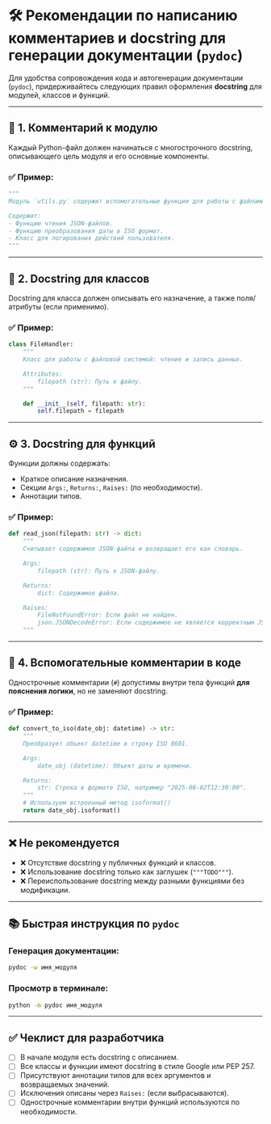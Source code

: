 # 🛠️ Рекомендации по написанию комментариев и docstring для генерации документации (`pydoc`)

Для удобства сопровождения кода и автогенерации документации (`pydoc`), придерживайтесь следующих правил оформления **docstring** для модулей, классов и функций.

---

## 📁 1. Комментарий к модулю

Каждый Python-файл должен начинаться с многострочного docstring, описывающего цель модуля и его основные компоненты.

### ✅ Пример:

```python
"""
Модуль `utils.py` содержит вспомогательные функции для работы с файлами и датой.

Содержит:
- Функцию чтения JSON-файлов.
- Функцию преобразования даты в ISO формат.
- Класс для логирования действий пользователя.
"""
```

---

## 🧱 2. Docstring для классов

Docstring для класса должен описывать его назначение, а также поля/атрибуты (если применимо).

### ✅ Пример:

```python
class FileHandler:
    """
    Класс для работы с файловой системой: чтение и запись данных.

    Attributes:
        filepath (str): Путь к файлу.
    """

    def __init__(self, filepath: str):
        self.filepath = filepath
```

---

## ⚙️ 3. Docstring для функций

Функции должны содержать:
- Краткое описание назначения.
- Секции `Args:`, `Returns:`, `Raises:` (по необходимости).
- Аннотации типов.

### ✅ Пример:

```python
def read_json(filepath: str) -> dict:
    """
    Считывает содержимое JSON-файла и возвращает его как словарь.

    Args:
        filepath (str): Путь к JSON-файлу.

    Returns:
        dict: Содержимое файла.

    Raises:
        FileNotFoundError: Если файл не найден.
        json.JSONDecodeError: Если содержимое не является корректным JSON.
    """
```

---

## 📌 4. Вспомогательные комментарии в коде

Однострочные комментарии (`#`) допустимы внутри тела функций **для пояснения логики**, но не заменяют docstring.

### ✅ Пример:

```python
def convert_to_iso(date_obj: datetime) -> str:
    """
    Преобразует объект datetime в строку ISO 8601.

    Args:
        date_obj (datetime): Объект даты и времени.

    Returns:
        str: Строка в формате ISO, например "2025-08-02T12:30:00".
    """
    # Используем встроенный метод isoformat()
    return date_obj.isoformat()
```

---

## ❌ Не рекомендуется

- ❌ Отсутствие docstring у публичных функций и классов.
- ❌ Использование docstring только как заглушек (`"""TODO"""`).
- ❌ Переиспользование docstring между разными функциями без модификации.

---

## 📚 Быстрая инструкция по `pydoc`

### Генерация документации:
```bash
pydoc -w имя_модуля
```

### Просмотр в терминале:
```bash
python -m pydoc имя_модуля
```

---

## ✅ Чеклист для разработчика

- [ ] В начале модуля есть docstring с описанием.
- [ ] Все классы и функции имеют docstring в стиле Google или PEP 257.
- [ ] Присутствуют аннотации типов для всех аргументов и возвращаемых значений.
- [ ] Исключения описаны через `Raises:` (если выбрасываются).
- [ ] Однострочные комментарии внутри функций используются по необходимости.
